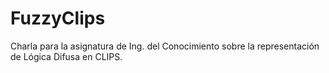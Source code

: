 # FuzzyClips
Charla para la asignatura de Ing. del Conocimiento sobre la representación de Lógica Difusa en CLIPS.

